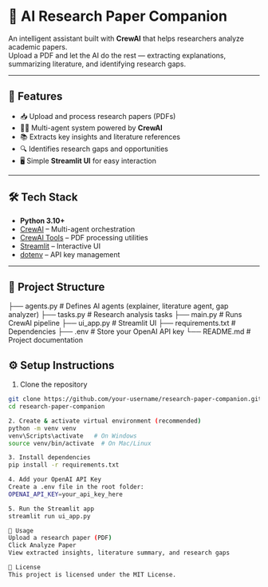 # 📄 AI Research Paper Companion

An intelligent assistant built with **CrewAI** that helps researchers analyze academic papers.  
Upload a PDF and let the AI do the rest — extracting explanations, summarizing literature, and identifying research gaps.  

---

## 🚀 Features
- 📥 Upload and process research papers (PDFs)  
- 🧑‍💻 Multi-agent system powered by **CrewAI**  
- 📚 Extracts key insights and literature references  
- 🔍 Identifies research gaps and opportunities  
- 🖥️ Simple **Streamlit UI** for easy interaction  

---

## 🛠️ Tech Stack
- **Python 3.10+**  
- [CrewAI](https://github.com/joaomdmoura/crewai) – Multi-agent orchestration  
- [CrewAI Tools](https://pypi.org/project/crewai-tools/) – PDF processing utilities  
- [Streamlit](https://streamlit.io/) – Interactive UI  
- [dotenv](https://pypi.org/project/python-dotenv/) – API key management  

---

## 📂 Project Structure
├── agents.py # Defines AI agents (explainer, literature agent, gap analyzer)
├── tasks.py # Research analysis tasks
├── main.py # Runs CrewAI pipeline
├── ui_app.py # Streamlit UI
├── requirements.txt # Dependencies
├── .env # Store your OpenAI API key
└── README.md # Project documentation

## ⚙️ Setup Instructions

1. Clone the repository
```bash
git clone https://github.com/your-username/research-paper-companion.git
cd research-paper-companion

2. Create & activate virtual environment (recommended)
python -m venv venv
venv\Scripts\activate   # On Windows
source venv/bin/activate  # On Mac/Linux

3. Install dependencies
pip install -r requirements.txt

4. Add your OpenAI API Key
Create a .env file in the root folder:
OPENAI_API_KEY=your_api_key_here

5. Run the Streamlit app
streamlit run ui_app.py

📌 Usage
Upload a research paper (PDF)
Click Analyze Paper
View extracted insights, literature summary, and research gaps

📜 License
This project is licensed under the MIT License.
